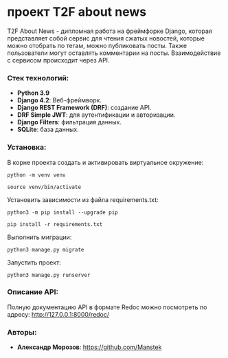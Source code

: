 # проект T2F about news

T2F About News - дипломная работа на фреймфорке Django, которая представляет собой сервис для чтения сжатых новостей, которые можно отобрать по тегам, можно публиковать посты. Также пользователи могут оставлять комментарии на посты. Взаимодействие с сервисом происходит через API.


### Стек технологий:

- **Python 3.9** 
- **Django 4.2**: Веб-фреймворк.
- **Django REST Framework (DRF)**: создание API.
- **DRF Simple JWT**: для аутентификации и авторизации.
- **Django Filters**: фильтрация данных.
- **SQLite**: база данных.


### Установка:

В корне проекта создать и активировать виртуальное окружение:

```
python -m venv venv
```

```
source venv/bin/activate
```

Установить зависимости из файла requirements.txt:

```
python3 -m pip install --upgrade pip
```

```
pip install -r requirements.txt
```


Выполнить миграции:

```
python3 manage.py migrate
```

Запустить проект:

```
python3 manage.py runserver
```

### Описание API:

Полную документацию API в формате Redoc можно посмотреть по адресу: http://127.0.0.1:8000/redoc/


### Авторы:

- **Александр Морозов**: https://github.com/Manstek
